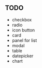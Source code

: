 ## TODO

- checkbox
- radio
- icon button
- card
- panel for list
- modal
- table
- datepicker
- chart
